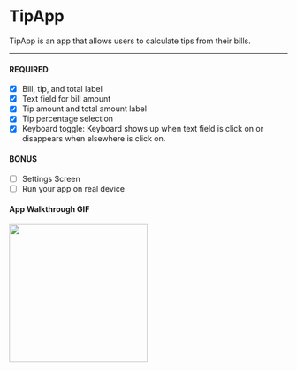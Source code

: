 # TipApp
TipApp is an app that allows users to calculate tips from their bills.

---

#### REQUIRED
- [x] Bill, tip, and total label
- [x] Text field for bill amount
- [x] Tip amount and total amount label
- [x] Tip percentage selection
- [x] Keyboard toggle: Keyboard shows up when text field is click on or disappears when elsewhere is click on.

#### BONUS
- [ ] Settings Screen
- [ ] Run your app on real device

#### App Walkthrough GIF
<img src="file:///Users/milktea/Documents/TipAppDemo.gif" width=250><br>
